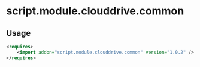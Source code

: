 # script.module.clouddrive.common


## Usage

```xml
<requires>
    <import addon="script.module.clouddrive.common" version="1.0.2" />
</requires>
```

